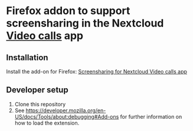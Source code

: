 # Firefox addon to support screensharing in the Nextcloud [Video calls](https://github.com/nextcloud/spreed) app

## Installation

Install the add-on for Firefox:
[Screensharing for Nextcloud Video calls app](https://addons.mozilla.org/firefox/addon/nextcloud-video-calls/)

## Developer setup

1. Clone this repository
2. See https://developer.mozilla.org/en-US/docs/Tools/about:debugging#Add-ons for further information on how to load the extension.
